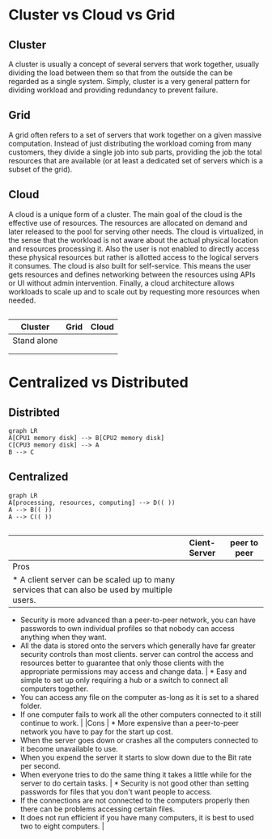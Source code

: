 # Cluster vs Cloud vs Grid

## Cluster
A cluster is usually a concept of several servers that work together, usually dividing the load between them so that from the outside 
the can be regarded as a single system. Simply, cluster is a very general pattern for dividing workload and providing redundancy to 
prevent failure.

## Grid
A grid often refers to a set of servers that work together on a given massive computation. Instead of just distributing the workload 
coming from many customers, they divide a single job into sub parts, providing the job the total resources that are available (or at 
least a dedicated set of servers which is a subset of the grid).

## Cloud
A cloud is a unique form of a cluster. The main goal of the cloud is the effective use of resources. The resources are allocated on demand 
and later released to the pool for serving other needs. The cloud is virtualized, in the sense that the workload is not aware about the 
actual physical location and resources processing it. Also the user is not enabled to directly access these physical resources but rather 
is allotted access to the logical servers it consumes. The cloud is also built for self-service. This means the user gets resources and 
defines networking between the resources using APIs or UI without admin intervention. Finally, a cloud architecture allows workloads to 
scale up and to scale out by requesting more resources when needed.

## 

|Cluster         |Grid                           |Cloud                         |
|----------------|-------------------------------|-----------------------------|
|Stand alone	 | |             |
|           | | |
|           | | |

# Centralized vs Distributed

## Distribted

```mermaid
graph LR
A[CPU1 memory disk] --> B[CPU2 memory disk]
C[CPU3 memory disk] --> A
B --> C
```

## Centralized

```mermaid
graph LR
A[processing, resources, computing] --> D(( ))
A --> B(( ))
A --> C(( ))
```
## 

|     |Cient-Server  |peer to peer |
|----------------|-------------------------------|-----------------------------|
|Pros 
| * A client server can be scaled up to many services that can also be used by multiple users.
* Security is more advanced than a peer-to-peer network, you can have passwords to own individual profiles so that nobody can access anything when they want.
* All the data is stored onto the servers which generally have far greater security controls than most clients. server can control the access and resources better to guarantee that only those clients with the appropriate permissions may access and change data.
| * Easy and simple to set up only requiring a hub or a switch to connect all computers together.
* You can access any file on the computer as-long as it is set to a shared folder.
* If one computer fails to work all the other computers connected to it still continue to work. |
|Cons 
| * More expensive than a peer-to-peer network you have to pay for the start up cost.
* When the server goes down or crashes all the computers connected to it become unavailable to use.
* When you expend the server it starts to slow down due to the Bit rate per second.
* When everyone tries to do the same thing it takes a little while for the server to do certain tasks.
| * Security is not good other than setting passwords for files that you don't want people to access.
* If the connections are not connected to the computers properly then there can be problems accessing certain files.
* It does not run efficient if you have many computers, it is best to used two to eight computers.
|
